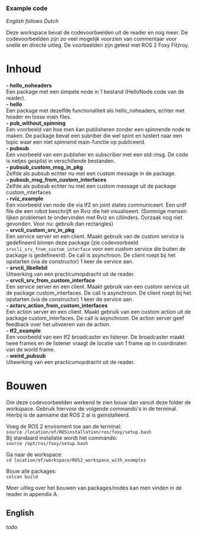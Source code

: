 ### Example code

*English follows Dutch*

Deze workspace bevat de codevoorbeelden uit de reader en nog meer. De codevoorbeelden zijn zo veel mogelijk voorzien van commentaar voor snelle en directe uitleg. De voorbeelden zijn getest met ROS 2 Foxy Fitzroy.

# Inhoud
**- hello_noheaders**  
      Een package met een simpele node in 1 bestand (HelloNode code van de reader).  
**- hello**  
     Een package met dezelfde functionaliteit als hello_noheaders, echter met header en losse main files.  
**- pub_without_spinning**  
     Een voorbeeld van hoe men kan publisheren zonder een spinnende node te maken. De package bevat een subriber die wel spint en luistert naar een topic waar een niet spinnend main-functie op publiceerd.  
**- pubsub**  
    Een voorbeeld van een publisher en subscriber met een std::msg. De code is netjes gesplist in verschillende bestanden.  
**- pubsub_custom_msg_in_pkg**  
    Zelfde als pubsub echter nu met een custom message in de package.  
**- pubsub_msg_from_custom_interfaces**  
    Zelfde als pubsub echter nu met een custom message uit de package custom_interfaces  
**- rviz_example**  
    Een voorbeeld van node die via tf2 en joint states communiceert. Een urdf file die een robot beschrijft en Rviz die het visualiseert. (Sommige mensen lijken problemen te ondervinden met Rviz en cillinders. Oorzaak nog niet gevonden. Voor nu: gebruik dan rectangles)  
**- srvcli_custom_srv_in_pkg**  
    Een service server en een client. Maakt gebruik van de custom service is gedefineerd binnen deze package (zie codevoorbeeld `srvcli_srv_from_custom_interface` voor een custom service die buiten de package is gedefineerd). De call is asynchroon. De client roept bij het opstarten (via de constructor) 1 keer de service aan.  
**- srvcli_libellebil**  
    Uitwerking van een practicumopdracht uit de reader.  
**- srvcli_srv_from_custom_interface**  
    Een service server en een client. Maakt gebruik van een custom service uit de package custom_interfaces. De call is asynchroon. De client roept bij het opstarten (via de constructor) 1 keer de service aan.  
**- actsrv_action_from_custom_interfaces**  
   Een action server en een client. Maakt gebruik van een custom action uit de package custom_interfaces. De call is asynchroon. De action server geef feedback over het uitvoeren van de action.  
**- tf2_example**  
   Een voorbeeld van een tf2 broadcaster en listener. De broadcaster maakt twee frames en de listener vraagt de locatie van 1 frame op in coordinaten van de world frame.  
**- weird_pubsub**  
   Uitwerking van een practicumopdracht uit de reader.  

# Bouwen

Om deze codevoorbeelden werkend te zien bouw dan vanuit deze folder de workspace. Gebruik hiervoor de volgende commando's in de terminal. Hierbij is de aanname dat ROS 2 al is geinstalleerd.

Voeg de ROS 2 enviroment toe aan de terminal:  
`source /location/of/ROSinstallation/ros/foxy/setup.bash`  
Bij standaard installatie wordt het commando:  
`source /opt/ros/foxy/setup.bash`

Ga naar de workspace:  
`cd location/of/workspace/ROS2_workspace_with_examples`

Bouw alle packages:  
`colcon build`

Meer uitleg over het bouwen van packages/nodes kan men vinden in de reader in appendix A.

## English

*todo*
